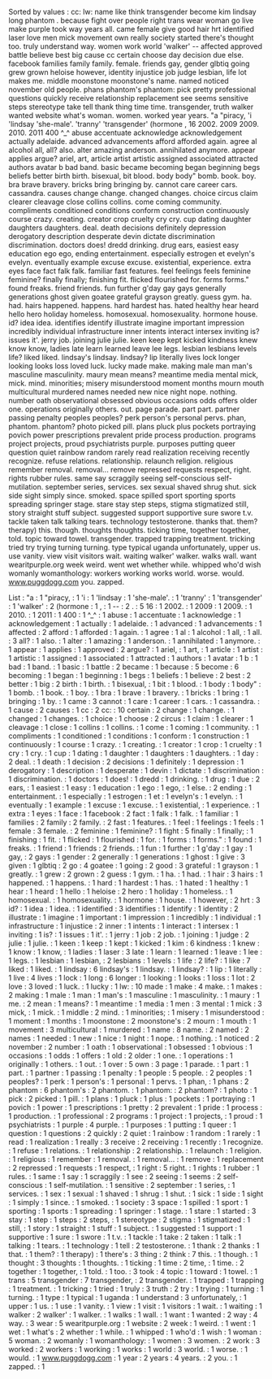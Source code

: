 Sorted by values :
cc: lw: name like think transgender become kim lindsay long phantom . because fight over people right trans wear woman go live make purple took way years all. came female give good hair hrt identified laser love men mick movement own really society started there's thought too. truly understand way. women work world 'walker' -- affected approved battle believe best big cause cc certain choose day decision due else. facebook families family family. female. friends gay, gender glbtiq going grew grown heloise however, identity injustice job judge lesbian, life lot makes me. middle moonstone moonstone's name. named noticed november old people. phans phantom's phantom: pick pretty professional questions quickly receive relationship replacement see seems sensitive steps stereotype take tell thank thing time time. transgender, truth walker wanted website what's woman. women. worked year years. "a "piracy, 'i 'lindsay 'she-male'. 'tranny' 'transgender' (hormone , 16 2002. 2009 2009. 2010. 2011 400 ^_^ abuse accentuate acknowledge acknowledgement actually adelaide. advanced advancements afford afforded again. agree al alcohol all, all? also. alter amazing anderson. annihilated anymore. appear applies argue? ariel, art, article artist artistic assigned associated attracted authors avatar b bad band. basic became becoming began beginning begs beliefs better birth birth. bisexual, bit blood. body body" bomb. book. boy. bra brave bravery. bricks bring bringing by. cannot care career cars. cassandra. causes change change. changed changes. choice circus claim clearer cleavage close collins collins. come coming community. compliments conditioned conditions conform construction continuously course crazy. creating. creator crop cruelty cry cry. cup dating daughter daughters daughters. deal. death decisions definitely depression derogatory description desperate devin dictate discrimination discrimination. doctors does! dredd drinking. drug ears, easiest easy education ego ego, ending entertainment. especially estrogen et evelyn's evelyn. eventually example excuse excuse. existential, experience. extra eyes face fact falk falk. familiar fast features. feel feelings feels feminine feminine? finally finally; finishing fit. flicked flourished for. forms forms." found freaks. friend friends. fun further g'day gay gays generally generations ghost given goatee grateful grayson greatly. guess gym. ha. had. hairs happened. happens. hard hardest has. hated healthy hear heard hello hero holiday homeless. homosexual. homosexuality. hormone house. id? idea idea. identifies identify illustrate imagine important impression incredibly individual infrastructure inner intents interact intersex inviting is? issues it'. jerry job. joining julie julie. keen keep kept kicked kindness knew know know, ladies late learn learned leave lee legs. lesbian lesbians levels life? liked liked. lindsay's lindsay. lindsay? lip literally lives lock longer looking looks loss loved luck. lucky made make. making male man man's masculine masculinity. maury mean means? meantime media mental mick, mick. mind. minorities; misery misunderstood moment months mourn mouth multicultural murdered names needed new nice night nope. nothing. number oath observational obsessed obvious occasions odds offers older one. operations originally others. out. page parade. part part. partner passing penalty peoples peoples? perk person's personal pervs. phan, phantom. phantom? photo picked pill. plans pluck plus pockets portraying povich power prescriptions prevalent pride process production. programs project projects, proud psychiatrists purple. purposes putting queer question quiet rainbow random rarely read realization receiving recently recognize. refuse relations. relationship. relaunch religion. religious remember removal. removal... remove repressed requests respect, right. rights rubber rules. same say scraggily seeing self-conscious self-mutilation. september series, services. sex sexual shaved shrug shut. sick side sight simply since. smoked. space spilled sport sporting sports spreading springer stage. stare stay step steps, stigma stigmatized still, story straight stuff subject. suggested support supportive sure swore t.v. tackle taken talk talking tears. technology testosterone. thanks that. them? therapy) this. though. thoughts thoughts. ticking time, together together, told. topic toward towel. transgender. trapped trapping treatment. tricking tried try trying turning turning. type typical uganda unfortunately, upper us. use vanity. view visit visitors wait. waiting walker' walker. walks wall. want wearitpurple.org week weird. went wet whether while. whipped who'd wish womanly womanthology: workers working works world. worse. would. www.puggdogg.com you. zapped. 

List :
"a : 1
"piracy, : 1
'i : 1
'lindsay : 1
'she-male'. : 1
'tranny' : 1
'transgender' : 1
'walker' : 2
(hormone : 1
, : 1
-- : 2
. : 5
16 : 1
2002. : 1
2009 : 1
2009. : 1
2010. : 1
2011 : 1
400 : 1
^_^ : 1
abuse : 1
accentuate : 1
acknowledge : 1
acknowledgement : 1
actually : 1
adelaide. : 1
advanced : 1
advancements : 1
affected : 2
afford : 1
afforded : 1
again. : 1
agree : 1
al : 1
alcohol : 1
all, : 1
all. : 3
all? : 1
also. : 1
alter : 1
amazing : 1
anderson. : 1
annihilated : 1
anymore. : 1
appear : 1
applies : 1
approved : 2
argue? : 1
ariel, : 1
art, : 1
article : 1
artist : 1
artistic : 1
assigned : 1
associated : 1
attracted : 1
authors : 1
avatar : 1
b : 1
bad : 1
band. : 1
basic : 1
battle : 2
became : 1
because : 5
become : 6
becoming : 1
began : 1
beginning : 1
begs : 1
beliefs : 1
believe : 2
best : 2
better : 1
big : 2
birth : 1
birth. : 1
bisexual, : 1
bit : 1
blood. : 1
body : 1
body" : 1
bomb. : 1
book. : 1
boy. : 1
bra : 1
brave : 1
bravery. : 1
bricks : 1
bring : 1
bringing : 1
by. : 1
came : 3
cannot : 1
care : 1
career : 1
cars. : 1
cassandra. : 1
cause : 2
causes : 1
cc : 2
cc: : 10
certain : 2
change : 1
change. : 1
changed : 1
changes. : 1
choice : 1
choose : 2
circus : 1
claim : 1
clearer : 1
cleavage : 1
close : 1
collins : 1
collins. : 1
come : 1
coming : 1
community. : 1
compliments : 1
conditioned : 1
conditions : 1
conform : 1
construction : 1
continuously : 1
course : 1
crazy. : 1
creating. : 1
creator : 1
crop : 1
cruelty : 1
cry : 1
cry. : 1
cup : 1
dating : 1
daughter : 1
daughters : 1
daughters. : 1
day : 2
deal. : 1
death : 1
decision : 2
decisions : 1
definitely : 1
depression : 1
derogatory : 1
description : 1
desperate : 1
devin : 1
dictate : 1
discrimination : 1
discrimination. : 1
doctors : 1
does! : 1
dredd : 1
drinking. : 1
drug : 1
due : 2
ears, : 1
easiest : 1
easy : 1
education : 1
ego : 1
ego, : 1
else. : 2
ending : 1
entertainment. : 1
especially : 1
estrogen : 1
et : 1
evelyn's : 1
evelyn. : 1
eventually : 1
example : 1
excuse : 1
excuse. : 1
existential, : 1
experience. : 1
extra : 1
eyes : 1
face : 1
facebook : 2
fact : 1
falk : 1
falk. : 1
familiar : 1
families : 2
family : 2
family. : 2
fast : 1
features. : 1
feel : 1
feelings : 1
feels : 1
female : 3
female. : 2
feminine : 1
feminine? : 1
fight : 5
finally : 1
finally; : 1
finishing : 1
fit. : 1
flicked : 1
flourished : 1
for. : 1
forms : 1
forms." : 1
found : 1
freaks. : 1
friend : 1
friends : 2
friends. : 1
fun : 1
further : 1
g'day : 1
gay : 1
gay, : 2
gays : 1
gender : 2
generally : 1
generations : 1
ghost : 1
give : 3
given : 1
glbtiq : 2
go : 4
goatee : 1
going : 2
good : 3
grateful : 1
grayson : 1
greatly. : 1
grew : 2
grown : 2
guess : 1
gym. : 1
ha. : 1
had. : 1
hair : 3
hairs : 1
happened. : 1
happens. : 1
hard : 1
hardest : 1
has. : 1
hated : 1
healthy : 1
hear : 1
heard : 1
hello : 1
heloise : 2
hero : 1
holiday : 1
homeless. : 1
homosexual. : 1
homosexuality. : 1
hormone : 1
house. : 1
however, : 2
hrt : 3
id? : 1
idea : 1
idea. : 1
identified : 3
identifies : 1
identify : 1
identity : 2
illustrate : 1
imagine : 1
important : 1
impression : 1
incredibly : 1
individual : 1
infrastructure : 1
injustice : 2
inner : 1
intents : 1
interact : 1
intersex : 1
inviting : 1
is? : 1
issues : 1
it'. : 1
jerry : 1
job : 2
job. : 1
joining : 1
judge : 2
julie : 1
julie. : 1
keen : 1
keep : 1
kept : 1
kicked : 1
kim : 6
kindness : 1
knew : 1
know : 1
know, : 1
ladies : 1
laser : 3
late : 1
learn : 1
learned : 1
leave : 1
lee : 1
legs. : 1
lesbian : 1
lesbian, : 2
lesbians : 1
levels : 1
life : 2
life? : 1
like : 7
liked : 1
liked. : 1
lindsay : 6
lindsay's : 1
lindsay. : 1
lindsay? : 1
lip : 1
literally : 1
live : 4
lives : 1
lock : 1
long : 6
longer : 1
looking : 1
looks : 1
loss : 1
lot : 2
love : 3
loved : 1
luck. : 1
lucky : 1
lw: : 10
made : 1
make : 4
make. : 1
makes : 2
making : 1
male : 1
man : 1
man's : 1
masculine : 1
masculinity. : 1
maury : 1
me. : 2
mean : 1
means? : 1
meantime : 1
media : 1
men : 3
mental : 1
mick : 3
mick, : 1
mick. : 1
middle : 2
mind. : 1
minorities; : 1
misery : 1
misunderstood : 1
moment : 1
months : 1
moonstone : 2
moonstone's : 2
mourn : 1
mouth : 1
movement : 3
multicultural : 1
murdered : 1
name : 8
name. : 2
named : 2
names : 1
needed : 1
new : 1
nice : 1
night : 1
nope. : 1
nothing. : 1
noticed : 2
november : 2
number : 1
oath : 1
observational : 1
obsessed : 1
obvious : 1
occasions : 1
odds : 1
offers : 1
old : 2
older : 1
one. : 1
operations : 1
originally : 1
others. : 1
out. : 1
over : 5
own : 3
page : 1
parade. : 1
part : 1
part. : 1
partner : 1
passing : 1
penalty : 1
people : 5
people. : 2
peoples : 1
peoples? : 1
perk : 1
person's : 1
personal : 1
pervs. : 1
phan, : 1
phans : 2
phantom : 6
phantom's : 2
phantom. : 1
phantom: : 2
phantom? : 1
photo : 1
pick : 2
picked : 1
pill. : 1
plans : 1
pluck : 1
plus : 1
pockets : 1
portraying : 1
povich : 1
power : 1
prescriptions : 1
pretty : 2
prevalent : 1
pride : 1
process : 1
production. : 1
professional : 2
programs : 1
project : 1
projects, : 1
proud : 1
psychiatrists : 1
purple : 4
purple. : 1
purposes : 1
putting : 1
queer : 1
question : 1
questions : 2
quickly : 2
quiet : 1
rainbow : 1
random : 1
rarely : 1
read : 1
realization : 1
really : 3
receive : 2
receiving : 1
recently : 1
recognize. : 1
refuse : 1
relations. : 1
relationship : 2
relationship. : 1
relaunch : 1
religion. : 1
religious : 1
remember : 1
removal. : 1
removal... : 1
remove : 1
replacement : 2
repressed : 1
requests : 1
respect, : 1
right : 5
right. : 1
rights : 1
rubber : 1
rules. : 1
same : 1
say : 1
scraggily : 1
see : 2
seeing : 1
seems : 2
self-conscious : 1
self-mutilation. : 1
sensitive : 2
september : 1
series, : 1
services. : 1
sex : 1
sexual : 1
shaved : 1
shrug : 1
shut. : 1
sick : 1
side : 1
sight : 1
simply : 1
since. : 1
smoked. : 1
society : 3
space : 1
spilled : 1
sport : 1
sporting : 1
sports : 1
spreading : 1
springer : 1
stage. : 1
stare : 1
started : 3
stay : 1
step : 1
steps : 2
steps, : 1
stereotype : 2
stigma : 1
stigmatized : 1
still, : 1
story : 1
straight : 1
stuff : 1
subject. : 1
suggested : 1
support : 1
supportive : 1
sure : 1
swore : 1
t.v. : 1
tackle : 1
take : 2
taken : 1
talk : 1
talking : 1
tears. : 1
technology : 1
tell : 2
testosterone. : 1
thank : 2
thanks : 1
that. : 1
them? : 1
therapy) : 1
there's : 3
thing : 2
think : 7
this. : 1
though. : 1
thought : 3
thoughts : 1
thoughts. : 1
ticking : 1
time : 2
time, : 1
time. : 2
together : 1
together, : 1
told. : 1
too. : 3
took : 4
topic : 1
toward : 1
towel. : 1
trans : 5
transgender : 7
transgender, : 2
transgender. : 1
trapped : 1
trapping : 1
treatment. : 1
tricking : 1
tried : 1
truly : 3
truth : 2
try : 1
trying : 1
turning : 1
turning. : 1
type : 1
typical : 1
uganda : 1
understand : 3
unfortunately, : 1
upper : 1
us. : 1
use : 1
vanity. : 1
view : 1
visit : 1
visitors : 1
wait. : 1
waiting : 1
walker : 2
walker' : 1
walker. : 1
walks : 1
wall. : 1
want : 1
wanted : 2
way : 4
way. : 3
wear : 5
wearitpurple.org : 1
website : 2
week : 1
weird. : 1
went : 1
wet : 1
what's : 2
whether : 1
while. : 1
whipped : 1
who'd : 1
wish : 1
woman : 5
woman. : 2
womanly : 1
womanthology: : 1
women : 3
women. : 2
work : 3
worked : 2
workers : 1
working : 1
works : 1
world : 3
world. : 1
worse. : 1
would. : 1
www.puggdogg.com : 1
year : 2
years : 4
years. : 2
you. : 1
zapped. : 1

